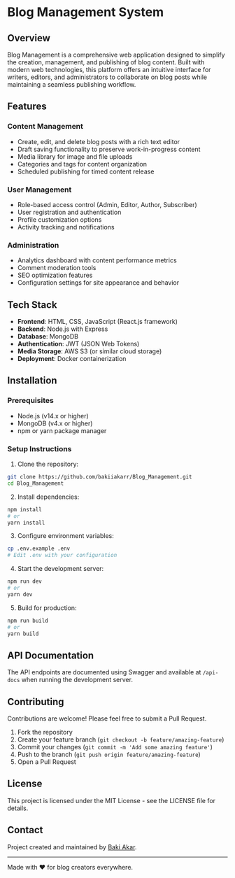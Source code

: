 # Blog Management System

## Overview
Blog Management is a comprehensive web application designed to simplify the creation, management, and publishing of blog content. Built with modern web technologies, this platform offers an intuitive interface for writers, editors, and administrators to collaborate on blog posts while maintaining a seamless publishing workflow.

## Features

### Content Management
- Create, edit, and delete blog posts with a rich text editor
- Draft saving functionality to preserve work-in-progress content
- Media library for image and file uploads
- Categories and tags for content organization
- Scheduled publishing for timed content release

### User Management
- Role-based access control (Admin, Editor, Author, Subscriber)
- User registration and authentication
- Profile customization options
- Activity tracking and notifications

### Administration
- Analytics dashboard with content performance metrics
- Comment moderation tools
- SEO optimization features
- Configuration settings for site appearance and behavior

## Tech Stack
- **Frontend**: HTML, CSS, JavaScript (React.js framework)
- **Backend**: Node.js with Express
- **Database**: MongoDB
- **Authentication**: JWT (JSON Web Tokens)
- **Media Storage**: AWS S3 (or similar cloud storage)
- **Deployment**: Docker containerization

## Installation

### Prerequisites
- Node.js (v14.x or higher)
- MongoDB (v4.x or higher)
- npm or yarn package manager

### Setup Instructions
1. Clone the repository:
```bash
git clone https://github.com/bakiiakarr/Blog_Management.git
cd Blog_Management
```

2. Install dependencies:
```bash
npm install
# or
yarn install
```

3. Configure environment variables:
```bash
cp .env.example .env
# Edit .env with your configuration
```

4. Start the development server:
```bash
npm run dev
# or
yarn dev
```

5. Build for production:
```bash
npm run build
# or
yarn build
```

## API Documentation
The API endpoints are documented using Swagger and available at `/api-docs` when running the development server.

## Contributing
Contributions are welcome! Please feel free to submit a Pull Request.

1. Fork the repository
2. Create your feature branch (`git checkout -b feature/amazing-feature`)
3. Commit your changes (`git commit -m 'Add some amazing feature'`)
4. Push to the branch (`git push origin feature/amazing-feature`)
5. Open a Pull Request

## License
This project is licensed under the MIT License - see the LICENSE file for details.

## Contact
Project created and maintained by [Baki Akar](https://github.com/bakiiakarr).

---

Made with ❤️ for blog creators everywhere.
